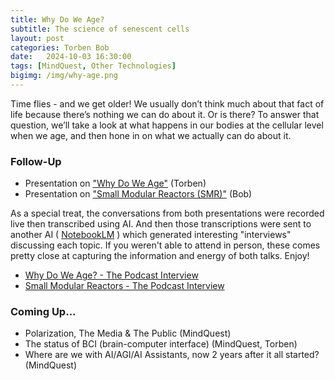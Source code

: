 ```yaml
---
title: Why Do We Age?
subtitle: The science of senescent cells
layout: post
categories: Torben Bob
date:   2024-10-03 16:30:00
tags: [MindQuest, Other Technologies]
bigimg: /img/why-age.png
---
```


Time flies - and we get older! We usually don’t think much about that fact of life because there’s nothing we can do about it. Or is there? To answer that question, we’ll take a look at what happens in our bodies at the cellular level when we age, and then hone in on what we actually can do about it.

### Follow-Up

- Presentation on ["Why Do We Age"](/assets/present/2024/2024-10-03/inflamaging.pdf) (Torben)
- Presentation on ["Small Modular Reactors (SMR)"](/assets/present/2024/2024-10-03/smr.pdf) (Bob)

As a special treat, the conversations from both presentations were recorded live then transcribed using AI.  And then those transcriptions were sent to another AI ( [NotebookLM](https://notebooklm.google) ) which generated interesting "interviews" discussing each topic. If you weren't able to attend in person, these comes pretty close at capturing the information and energy of both talks.  Enjoy! 

- [Why Do We Age? - The Podcast Interview](/assets/present/2024/2024-10-03/why-age-interview.mp3)
- [Small Modular Reactors - The Podcast Interview](/assets/present/2024/2024-10-03/smrs-interview.mp3)

### Coming Up...

- Polarization, The Media & The Public (MindQuest)
- The status of BCI (brain-computer interface) (MindQuest, Torben)
- Where are we with AI/AGI/AI Assistants, now 2 years after it all started? (MindQuest)
